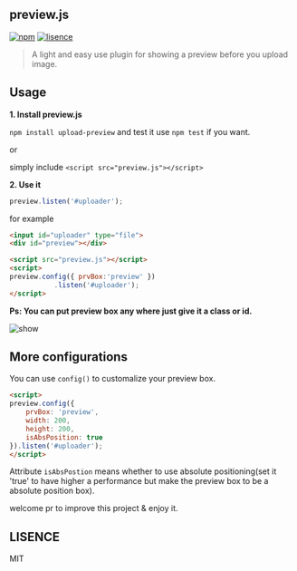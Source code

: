 ## preview.js

[![npm](https://img.shields.io/badge/npm-1.0.2-blue.svg)](https://www.npmjs.com/package/upload-preview)
[![lisence](https://img.shields.io/badge/LISENCE-MIT-green.svg)](https://github.com/Alex-xd/preview-upload)

> A light and easy use plugin for showing a preview before you upload image.




## Usage

**1. Install preview.js**

`npm install upload-preview` and test it use `npm test` if you want.

or

simply include `<script src="preview.js"></script>`

**2. Use it**

```javascript
preview.listen('#uploader');
```

for example

```html
<input id="uploader" type="file">
<div id="preview"></div>

<script src="preview.js"></script>
<script>
preview.config({ prvBox:'preview' })
	       .listen('#uploader');
</script>
```

**Ps: You can put preview box any where just give it a class or id.**

![show](http://o6x2vif88.bkt.clouddn.com/preview-uploader.png)

## More configurations

You can use `config()` to customalize your preview box.

```html
<script>
preview.config({
    prvBox: 'preview',
    width: 200,
    height: 200,
    isAbsPosition: true
}).listen('#uploader');
</script>
```

Attribute `isAbsPostion`  means whether to use absolute positioning(set it 'true' to have higher a performance but make the preview box to be a absolute position box).

welcome pr to improve this project & enjoy it.

## LISENCE
MIT